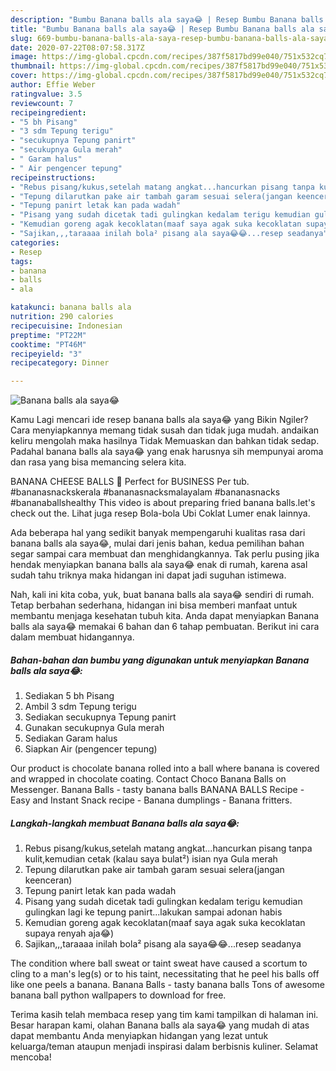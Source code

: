 ```yaml
---
description: "Bumbu Banana balls ala saya😂 | Resep Bumbu Banana balls ala saya😂 Yang Sedap"
title: "Bumbu Banana balls ala saya😂 | Resep Bumbu Banana balls ala saya😂 Yang Sedap"
slug: 669-bumbu-banana-balls-ala-saya-resep-bumbu-banana-balls-ala-saya-yang-sedap
date: 2020-07-22T08:07:58.317Z
image: https://img-global.cpcdn.com/recipes/387f5817bd99e040/751x532cq70/banana-balls-ala-saya😂-foto-resep-utama.jpg
thumbnail: https://img-global.cpcdn.com/recipes/387f5817bd99e040/751x532cq70/banana-balls-ala-saya😂-foto-resep-utama.jpg
cover: https://img-global.cpcdn.com/recipes/387f5817bd99e040/751x532cq70/banana-balls-ala-saya😂-foto-resep-utama.jpg
author: Effie Weber
ratingvalue: 3.5
reviewcount: 7
recipeingredient:
- "5 bh Pisang"
- "3 sdm Tepung terigu"
- "secukupnya Tepung panirt"
- "secukupnya Gula merah"
- " Garam halus"
- " Air pengencer tepung"
recipeinstructions:
- "Rebus pisang/kukus,setelah matang angkat...hancurkan pisang tanpa kulit,kemudian cetak (kalau saya bulat²) isian nya Gula merah"
- "Tepung dilarutkan pake air tambah garam sesuai selera(jangan keenceran)"
- "Tepung panirt letak kan pada wadah"
- "Pisang yang sudah dicetak tadi gulingkan kedalam terigu kemudian gulingkan lagi ke tepung panirt...lakukan sampai adonan habis"
- "Kemudian goreng agak kecoklatan(maaf saya agak suka kecoklatan supaya renyah aja😂)"
- "Sajikan,,,taraaaa inilah bola² pisang ala saya😂😂...resep seadanya"
categories:
- Resep
tags:
- banana
- balls
- ala

katakunci: banana balls ala 
nutrition: 290 calories
recipecuisine: Indonesian
preptime: "PT22M"
cooktime: "PT46M"
recipeyield: "3"
recipecategory: Dinner

---
```



![Banana balls ala saya😂](https://img-global.cpcdn.com/recipes/387f5817bd99e040/751x532cq70/banana-balls-ala-saya😂-foto-resep-utama.jpg)

Kamu Lagi mencari ide resep banana balls ala saya😂 yang Bikin Ngiler? Cara menyiapkannya memang tidak susah dan tidak juga mudah. andaikan keliru mengolah maka hasilnya Tidak Memuaskan dan bahkan tidak sedap. Padahal banana balls ala saya😂 yang enak harusnya sih mempunyai aroma dan rasa yang bisa memancing selera kita.

BANANA CHEESE BALLS 💓 Perfect for BUSINESS Per tub. #bananasnackskerala #bananasnacksmalayalam #bananasnacks #bananaballshealthy This video is about preparing fried banana balls.let&#39;s check out the. Lihat juga resep Bola-bola Ubi Coklat Lumer enak lainnya.

Ada beberapa hal yang sedikit banyak mempengaruhi kualitas rasa dari banana balls ala saya😂, mulai dari jenis bahan, kedua pemilihan bahan segar sampai cara membuat dan menghidangkannya. Tak perlu pusing jika hendak menyiapkan banana balls ala saya😂 enak di rumah, karena asal sudah tahu triknya maka hidangan ini dapat jadi suguhan istimewa.


Nah, kali ini kita coba, yuk, buat banana balls ala saya😂 sendiri di rumah. Tetap berbahan sederhana, hidangan ini bisa memberi manfaat untuk membantu menjaga kesehatan tubuh kita. Anda dapat menyiapkan Banana balls ala saya😂 memakai 6 bahan dan 6 tahap pembuatan. Berikut ini cara dalam membuat hidangannya.

<!--inarticleads1-->

##### Bahan-bahan dan bumbu yang digunakan untuk menyiapkan Banana balls ala saya😂:

1. Sediakan 5 bh Pisang
1. Ambil 3 sdm Tepung terigu
1. Sediakan secukupnya Tepung panirt
1. Gunakan secukupnya Gula merah
1. Sediakan  Garam halus
1. Siapkan  Air (pengencer tepung)


Our product is chocolate banana rolled into a ball where banana is covered and wrapped in chocolate coating. Contact Choco Banana Balls on Messenger. Banana Balls - tasty banana balls BANANA BALLS Recipe - Easy and Instant Snack recipe - Banana dumplings - Banana fritters. 

<!--inarticleads2-->

##### Langkah-langkah membuat Banana balls ala saya😂:

1. Rebus pisang/kukus,setelah matang angkat...hancurkan pisang tanpa kulit,kemudian cetak (kalau saya bulat²) isian nya Gula merah
1. Tepung dilarutkan pake air tambah garam sesuai selera(jangan keenceran)
1. Tepung panirt letak kan pada wadah
1. Pisang yang sudah dicetak tadi gulingkan kedalam terigu kemudian gulingkan lagi ke tepung panirt...lakukan sampai adonan habis
1. Kemudian goreng agak kecoklatan(maaf saya agak suka kecoklatan supaya renyah aja😂)
1. Sajikan,,,taraaaa inilah bola² pisang ala saya😂😂...resep seadanya


The condition where ball sweat or taint sweat have caused a scortum to cling to a man&#39;s leg(s) or to his taint, necessitating that he peel his balls off like one peels a banana. Banana Balls - tasty banana balls Tons of awesome banana ball python wallpapers to download for free. 

Terima kasih telah membaca resep yang tim kami tampilkan di halaman ini. Besar harapan kami, olahan Banana balls ala saya😂 yang mudah di atas dapat membantu Anda menyiapkan hidangan yang lezat untuk keluarga/teman ataupun menjadi inspirasi dalam berbisnis kuliner. Selamat mencoba!
